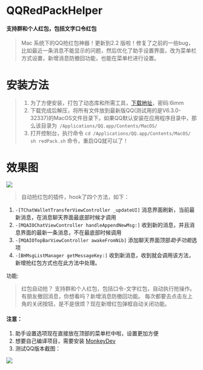 # QQRedPackHelper

#### 支持群和个人红包，包括文字口令红包

> Mac 系统下的QQ抢红包神器！更新到2.2 版啦！修复了之前的一些bug，比如最近一条消息不能显示的问题，然后优化了助手设置界面，改为菜单栏方式设置，新增消息防撤回功能，也能在菜单栏进行设置。

# 安装方法 
> 1. 为了方便安装，打包了动态库和所需工具，[下载地址](https://pan.baidu.com/s/1qZ77byO)，密码:6imm
> 2. 下载完成后解压，将所有文件放到最新版QQ(测试用的是V6.3.0-32337)的MacOS文件目录下。如果QQ默认安装在应用程序目录中，那么该目录为` /Applications/QQ.app/Contents/MacOS/`
> 3. 打开控制台，执行命令 ```cd /Applications/QQ.app/Contents/MacOS/``` ```sh redPack.sh``` 命令，重启QQ就可以了！

# 效果图
![](https://ws2.sinaimg.cn/large/006tNc79ly1fozons6ttzj30o30iagmu.jpg)

> 自动抢红包的插件，hook了四个方法，如下：

 1. ```-[TChatWalletTransferViewController _updateUI]``` 消息界面刷新，当前最新消息，在消息聊天界面最底部时候才调用
 2. ```-[MQAIOChatViewController handleAppendNewMsg:]``` 收到新的消息，并且消息界面的最新一条消息，不在最底部时候调用
 3. ```-[MQAIOTopBarViewController awakeFromNib]``` 添加聊天界面顶部*助手功能*选项
 4. ```-[BHMsgListManager getMessageKey:]``` 收到新消息，收到就会调用该方法，新增抢红包方式也在此方法中处理。
 
功能:
> 红包自动抢？ 支持群和个人红包，包括口令-文字红包，自动执行抢操作。
> 有朋友撤回消息，你想看吗？新增消息防撤回功能。
> 每次都要去点击左上角的关闭按钮，是不是很烦？现在新增红包弹框自动关闭功能。

#### 注意：
1. 助手设置选项现在直接放在顶部的菜单栏中啦，设置更加方便  
2. 想要自己编译项目，需要安装 [MonkeyDev](https://github.com/AloneMonkey/MonkeyDev)
3. 测试QQ版本截图：

![](https://ws1.sinaimg.cn/large/006tNc79gy1fozoyuhihej30dw09bgly.jpg)  
